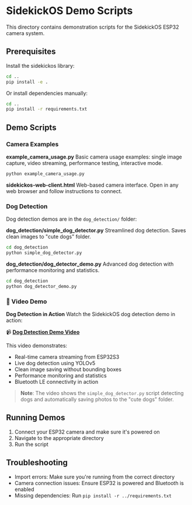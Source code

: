 # SidekickOS Demo Scripts

This directory contains demonstration scripts for the SidekickOS ESP32 camera system.

## Prerequisites

Install the sidekickos library:

```bash
cd ..
pip install -e .
```

Or install dependencies manually:

```bash
cd ..
pip install -r requirements.txt
```

## Demo Scripts

### Camera Examples

**example_camera_usage.py**
Basic camera usage examples: single image capture, video streaming, performance testing, interactive mode.

```bash
python example_camera_usage.py
```

**sidekickos-web-client.html**
Web-based camera interface. Open in any web browser and follow instructions to connect.

### Dog Detection

Dog detection demos are in the `dog_detection/` folder:

**dog_detection/simple_dog_detector.py**
Streamlined dog detection. Saves clean images to "cute dogs" folder.

```bash
cd dog_detection
python simple_dog_detector.py
```

**dog_detection/dog_detector_demo.py**
Advanced dog detection with performance monitoring and statistics.

```bash
cd dog_detection
python dog_detector_demo.py
```

### 🎥 Video Demo

**Dog Detection in Action**
Watch the SidekickOS dog detection demo in action:

📹 **[Dog Detection Demo Video](https://drive.google.com/file/d/1LnD9ZVXxRB4CjpYO92vVTl6aJtVk8wdE/view?usp=sharing)**

This video demonstrates:
- Real-time camera streaming from ESP32S3
- Live dog detection using YOLOv5
- Clean image saving without bounding boxes
- Performance monitoring and statistics
- Bluetooth LE connectivity in action

> **Note**: The video shows the `simple_dog_detector.py` script detecting dogs and automatically saving photos to the "cute dogs" folder.

## Running Demos

1. Connect your ESP32 camera and make sure it's powered on
2. Navigate to the appropriate directory
3. Run the script

## Troubleshooting

- Import errors: Make sure you're running from the correct directory
- Camera connection issues: Ensure ESP32 is powered and Bluetooth is enabled
- Missing dependencies: Run `pip install -r ../requirements.txt` 